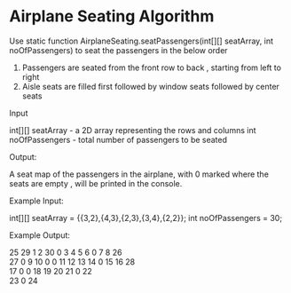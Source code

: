 # Airplane Seating Algorithm

Use static function AirplaneSeating.seatPassengers(int[][] seatArray, int noOfPassengers) to seat the passengers in the below order 

1) Passengers are seated from the front row to back , starting from left to right
2) Aisle seats are filled first followed by window seats followed by center seats


Input 

int[][] seatArray  - a 2D array representing the rows and columns
int noOfPassengers - total number of passengers to be seated

Output:

A seat map of the passengers in the airplane, with 0 marked where the seats are empty , will be printed in the console.


Example Input:

int[][] seatArray  = {{3,2},{4,3},{2,3},{3,4},{2,2}};
int noOfPassengers = 30;

Example Output:

   25   29    1         2   30    0    3         4    5         6    0    7         8   26     
   27    0    9        10    0    0   11        12   13        14    0   15        16   28     
                       17    0    0   18        19   20        21    0   22                    
                                                               23    0   24                
